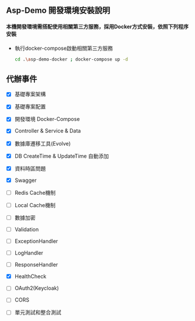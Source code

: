 ﻿## Asp-Demo 開發環境安裝說明

#### 本機開發環境需搭配使用相關第三方服務，採用Docker方式安裝，依照下列程序安裝

* 執行docker-compose啟動相關第三方服務
  ```bash
  cd .\asp-demo-docker ; docker-compose up -d
  ```

## 代辦事件

- [x] 基礎專案架構
- [x] 基礎專案配置
- [x] 開發環境 Docker-Compose
- [x] Controller & Service & Data
- [x] 數據庫遷移工具(Evolve)
- [x] DB CreateTime & UpdateTime 自動添加
- [x] 資料時區問題
- [x] Swagger
- [ ] Redis Cache機制
- [ ] Local Cache機制
- [ ] 數據加密
- [ ] Validation
- [ ] ExceptionHandler
- [ ] LogHandler
- [ ] ResponseHandler
- [x] HealthCheck
- [ ] OAuth2(Keycloak)
- [ ] CORS
- [ ] 單元測試和整合測試


  
